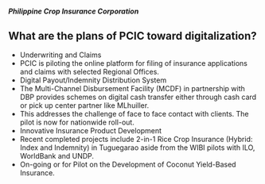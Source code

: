 ##### Philippine Crop Insurance Corporation

## What are the plans of PCIC toward digitalization?


 - Underwriting and Claims
 - PCIC is piloting the online platform for filing of insurance applications and claims with selected Regional Offices.  
 - Digital Payout/Indemnity Distribution System
 - The Multi-Channel Disbursement Facility (MCDF) in partnership with DBP provides schemes on digital cash transfer either through cash card or pick up center partner like MLhuiller. 
 - This addresses the challenge of face to face contact with clients. The pilot is now for nationwide roll-out. 
 - Innovative Insurance Product Development
 - Recent completed projects include 2-in-1 Rice Crop Insurance (Hybrid: Index and Indemnity) in Tuguegarao aside from the WIBI pilots with ILO, WorldBank and UNDP.
 - On-going or for Pilot on the Development of Coconut Yield-Based Insurance.
